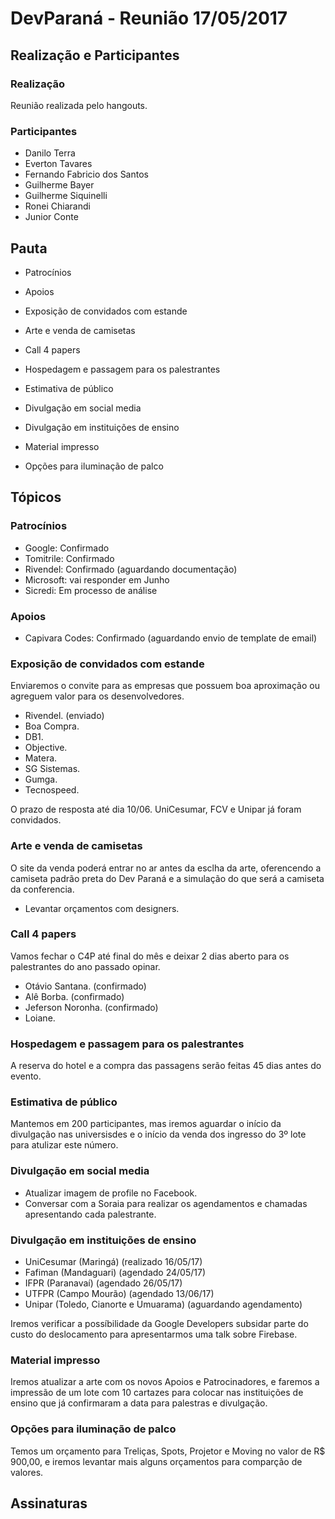 # DevParaná - Reunião 17/05/2017

## Realização e Participantes
### Realização
Reunião realizada pelo hangouts.

### Participantes
- Danilo Terra
- Everton Tavares
- Fernando Fabricio dos Santos
- Guilherme Bayer
- Guilherme Siquinelli
- Ronei Chiarandi
- Junior Conte


## Pauta

* Patrocínios

* Apoios

* Exposição de convidados com estande

* Arte e venda de camisetas

* Call 4 papers

* Hospedagem e passagem para os palestrantes

* Estimativa de público

* Divulgação em social media

* Divulgação em instituições de ensino

* Material impresso

* Opções para iluminação de palco


## Tópicos


### Patrocínios

- Google: Confirmado
- Tomitrile: Confirmado
- Rivendel: Confirmado (aguardando documentação)
- Microsoft: vai responder em Junho
- Sicredi: Em processo de análise

### Apoios

- Capivara Codes: Confirmado (aguardando envio de template de email)

### Exposição de convidados com estande

Enviaremos o convite para as empresas que possuem boa aproximação ou agreguem valor para os desenvolvedores.

- Rivendel. (enviado)
- Boa Compra.
- DB1.
- Objective.
- Matera.
- SG Sistemas.
- Gumga.
- Tecnospeed.

O prazo de resposta até dia 10/06.
UniCesumar, FCV e Unipar já foram convidados.

### Arte e venda de camisetas

O site da venda poderá entrar no ar antes da esclha da arte, oferencendo a camiseta padrão preta do Dev Paraná e a simulação do que será a camiseta da conferencia.

- Levantar orçamentos com designers.

### Call 4 papers

Vamos fechar o C4P até final do mês e deixar 2 dias aberto para os palestrantes do ano passado opinar.

- Otávio Santana. (confirmado)
- Alê Borba. (confirmado)
- Jeferson Noronha. (confirmado)
- Loiane.


### Hospedagem e passagem para os palestrantes

A reserva do hotel e a compra das passagens serão feitas 45 dias antes do evento.

### Estimativa de público

Mantemos em 200 participantes, mas iremos aguardar o início da divulgação nas universisdes e o início da venda dos ingresso do 3º lote para atulizar este número.

### Divulgação em social media

- Atualizar imagem de profile no Facebook.
- Conversar com a Soraia para realizar os agendamentos e chamadas apresentando cada palestrante.

### Divulgação em instituições de ensino

- UniCesumar (Maringá) (realizado 16/05/17)
- Fafiman (Mandaguari) (agendado 24/05/17)
- IFPR (Paranavaí) (agendado 26/05/17)
- UTFPR (Campo Mourão) (agendado 13/06/17)
- Unipar (Toledo, Cianorte e Umuarama) (aguardando agendamento)

Iremos verificar a possíbilidade da Google Developers subsidar parte do custo do deslocamento para apresentarmos uma talk sobre Firebase.

### Material impresso

Iremos atualizar a arte com os novos Apoios e Patrocinadores, e faremos a impressão de um lote com 10 cartazes para colocar nas instituições de ensino que já confirmaram a data para palestras e divulgação.

### Opções para iluminação de palco

Temos um orçamento para Treliças, Spots, Projetor e Moving no valor de R$ 900,00, e iremos levantar mais alguns orçamentos para comparção de valores.

## Assinaturas
